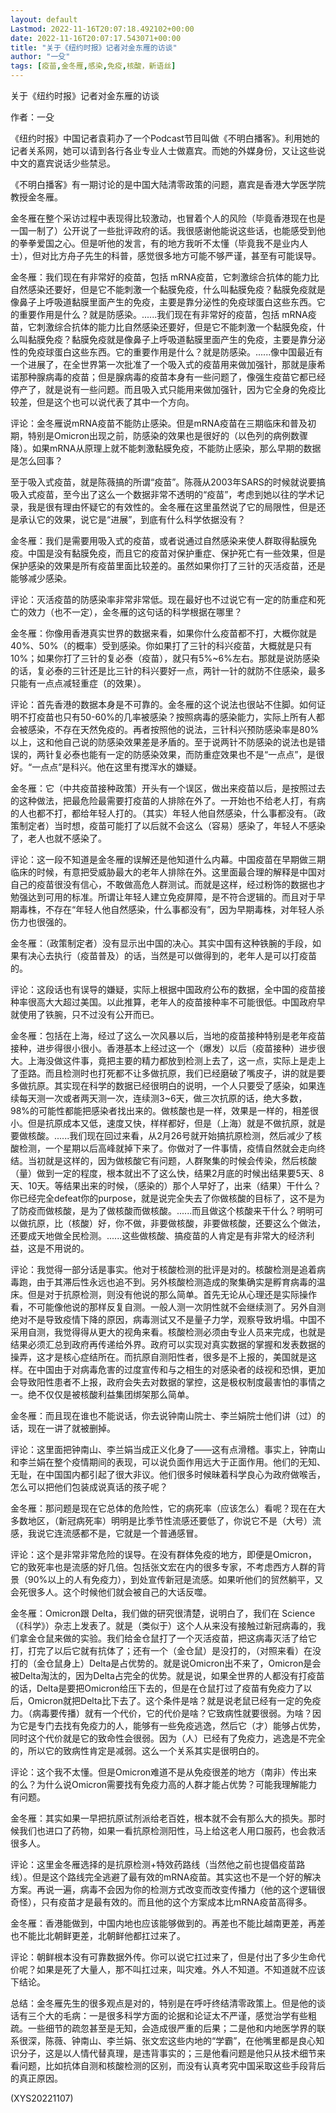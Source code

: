 ```yaml
---
layout: default
Lastmod: 2022-11-16T20:07:18.492102+00:00
date: 2022-11-16T20:07:17.543071+00:00
title: "关于《纽约时报》记者对金东雁的访谈"
author: "一殳"
tags: [疫苗,金冬雁,感染,免疫,核酸，新语丝]
---
```


关于《纽约时报》记者对金东雁的访谈

作者：一殳

《纽约时报》中国记者袁莉办了一个Podcast节目叫做《不明白播客》。利用她的记者关系网，她可以请到各行各业专业人士做嘉宾。而她的外媒身份，又让这些说中文的嘉宾说话少些禁忌。

《不明白播客》有一期讨论的是中国大陆清零政策的问题，嘉宾是香港大学医学院教授金冬雁。

金冬雁在整个采访过程中表现得比较激动，也冒着个人的风险（毕竟香港现在也是一国一制了）公开说了一些批评政府的话。我很感谢他能说这些话，也能感受到他的拳拳爱国之心。但是听他的发言，有的地方我听不太懂（毕竟我不是业内人士），但对比方舟子先生的科普，感觉很多地方可能不够严谨，甚至有可能误导。

金冬雁：我们现在有非常好的疫苗，包括 mRNA疫苗，它刺激综合抗体的能力比自然感染还要好，但是它不能刺激一个黏膜免疫，什么叫黏膜免疫？黏膜免疫就是像鼻子上呼吸道黏膜里面产生的免疫，主要是靠分泌性的免疫球蛋白这些东西。它的重要作用是什么？就是防感染。......我们现在有非常好的疫苗，包括 mRNA疫苗，它刺激综合抗体的能力比自然感染还要好，但是它不能刺激一个黏膜免疫，什么叫黏膜免疫？黏膜免疫就是像鼻子上呼吸道黏膜里面产生的免疫，主要是靠分泌性的免疫球蛋白这些东西。它的重要作用是什么？就是防感染。......像中国最近有一个进展了，在全世界第一次批准了一个吸入式的疫苗用来做加强针，那就是康希诺那种腺病毒的疫苗；但是腺病毒的疫苗本身有一些问题了，像强生疫苗它都已经停产了，就是说有一些问题。而且吸入式只能用来做加强针，因为它全身的免疫比较差，但是这个也可以说代表了其中一个方向。

评论：金冬雁说mRNA疫苗不能防止感染。但是mRNA疫苗在三期临床和普及初期，特别是Omicron出现之前，防感染的效果也是很好的（以色列的病例数骤降）。如果mRNA从原理上就不能刺激黏膜免疫，不能防止感染，那么早期的数据是怎么回事？

至于吸入式疫苗，就是陈薇搞的所谓“疫苗”。陈薇从2003年SARS的时候就说要搞吸入式疫苗，至今出了这么一个数据非常不透明的“疫苗”，考虑到她以往的学术记录，我是很有理由怀疑它的有效性的。金冬雁在这里虽然说了它的局限性，但是还是承认它的效果，说它是“进展”，到底有什么科学依据没有？

金冬雁：我们是需要用吸入式的疫苗，或者说通过自然感染来使人群取得黏膜免疫。中国是没有黏膜免疫，而且它的疫苗对保护重症、保护死亡有一些效果，但是保护感染的效果是所有疫苗里面比较差的。虽然如果你打了三针的灭活疫苗，还是能够减少感染。

评论：灭活疫苗的防感染率非常非常低。现在最好也不过说它有一定的防重症和死亡的效力（也不一定），金冬雁的这句话的科学根据在哪里？

金冬雁：你像用香港真实世界的数据来看，如果你什么疫苗都不打，大概你就是40%、50%（的概率）受到感染。你如果打了三针的科兴疫苗，大概就是只有10%；如果你打了三针的复必泰（疫苗），就只有5%~6%左右。那就是说防感染的话，复必泰的三针还是比三针的科兴要好一点，两针一针的就防不住感染，最多只能有一点点减轻重症（的效果）。

评论：首先香港的数据本身是不可靠的。金冬雁的这个说法也很站不住脚。如何证明不打疫苗也只有50-60%的几率被感染？按照病毒的感染能力，实际上所有人都会被感染，不存在天然免疫的。再者按照他的说法，三针科兴预防感染率是80%以上，这和他自己说的防感染效果差是矛盾的。至于说两针不防感染的说法也是错误的，两针复必泰也能有一定的防感染效果，而防重症效果也不是“一点点”，是很好。“一点点”是科兴。他在这里有搅浑水的嫌疑。

金冬雁：它（中共疫苗接种政策）开头有一个误区，做出来疫苗以后，是按照过去的这种做法，把最危险最需要打疫苗的人排除在外了。一开始也不给老人打，有病的人也都不打，都给年轻人打的。（其实）年轻人他自然感染，什么事都没有。（政策制定者）当时想，疫苗可能打了以后就不会这么（容易）感染了，年轻人不感染了，老人也就不感染了。

评论：这一段不知道是金冬雁的误解还是他知道什么内幕。中国疫苗在早期做三期临床的时候，有意把受威胁最大的老年人排除在外。这里面最合理的解释是中国对自己的疫苗很没有信心，不敢做高危人群测试。而就是这样，经过粉饰的数据也才勉强达到可用的标准。所谓让年轻人建立免疫屏障，是不符合逻辑的。而且对于早期毒株，不存在“年轻人他自然感染，什么事都没有”，因为早期毒株，对年轻人杀伤力也很强的。

金冬雁：（政策制定者）没有显示出中国的决心。其实中国有这种铁腕的手段，如果有决心去执行（疫苗普及）的话，当然是可以做得到的，老年人是可以打疫苗的。

评论：这段话也有误导的嫌疑，实际上根据中国政府公布的数据，全中国的疫苗接种率很高大大超过美国。以此推算，老年人的疫苗接种率不可能很低。中国政府早就使用了铁腕，只不过没有公开而已。

金冬雁：包括在上海，经过了这么一次风暴以后，当地的疫苗接种特别是老年疫苗接种，进步得很小很小。香港基本上经过这一个（爆发）以后（疫苗接种）进步很大。上海没做这件事，竟把主要的精力都放到检测上去了，这一点，实际上是走上了歪路。而且检测时也打死都不让多做抗原，我们已经磨破了嘴皮子，讲的就是要多做抗原。其实现在科学的数据已经很明白的说明，一个人只要受了感染，如果连续每天测一次或者两天测一次，连续测3~6天，做三次抗原的话，绝大多数，98%的可能性都能把感染者找出来的。做核酸也是一样，效果是一样的，相差很小。但是抗原成本又低，速度又快，样样都好，但是（上海）就是不做抗原，就是要做核酸。......我们现在回过来看，从2月26号就开始搞抗原检测，然后减少了核酸检测，一个星期以后高峰就掉下来了。你做对了一件事情，疫情自然就会走向终结。当初就是这样的，因为做核酸它有问题，人群聚集的时候会传染，然后核酸（量）做到一定的程度，根本就出不了这么快，结果2月底的时候出结果要5天、8天、10天。等结果出来的时候，（感染的）那个人早好了，出来（结果）干什么？你已经完全defeat你的purpose，就是说完全失去了你做核酸的目标了，这不是为了防疫而做核酸，是为了做核酸而做核酸。......而且做这个核酸来干什么？明明可以做抗原，比（核酸）好，你不做，非要做核酸，非要做核酸，还要这么个做法，还要成天地做全民检测。......这些做核酸、搞疫苗的人肯定是有非常大的经济利益，这是不用说的。

评论：我觉得一部分话是事实。他对于核酸检测的批评是对的。核酸检测是追着病毒跑，由于其滞后性永远也追不到。另外核酸检测造成的聚集确实是孵育病毒的温床。但是对于抗原检测，则没有他说的那么简单。首先无论从心理还是实际操作看，不可能像他说的那样反复自测。一般人测一次阴性就不会继续测了。另外自测绝对不是导致疫情下降的原因，病毒测试又不是量子力学，观察导致坍塌。中国不采用自测，我觉得得从更大的视角来看。核酸检测必须由专业人员来完成，也就是结果必须汇总到政府再传递给外界。政府可以实现对真实数据的掌握和发表数据的操弄，这才是核心症结所在。而抗原自测阳性者，很多是不上报的，美国就是这样。在中国由于对病毒危害的过度宣传和与之相生的对感染者的歧视和恐惧，更加会导致阳性患者不上报，政府会失去对数据的掌控，这是极权制度最害怕的事情之一。绝不仅仅是被核酸利益集团绑架那么简单。

金冬雁：而且现在谁也不能说话，你去说钟南山院士、李兰娟院士他们讲（过）的话，现在一讲了就被删掉。

评论：这里面把钟南山、李兰娟当成正义化身了——这有点滑稽。事实上，钟南山和李兰娟在整个疫情期间的表现，可以说负面作用远大于正面作用。他们的无知、无耻，在中国国内都引起了很大非议。他们很多时候昧着科学良心为政府做喉舌，怎么可以把他们包装成说真话的孩子呢？

金冬雁：那问题是现在它总体的危险性，它的病死率（应该怎么）看呢？现在在大多数地区，（新冠病死率）明明是比季节性流感还要低了，你说它不是（大号）流感，我说它连流感都不是，它就是一个普通感冒。

评论：这个是非常非常危险的误导。在没有群体免疫的地方，即便是Omicron，它的致死率也是流感的好几倍。包括张文宏在内的很多专家，不考虑西方人群的背景（90%以上的人有免疫力），到处宣传新冠是流感。如果听他们的贸然躺平，又会死很多人。这个时候他们就会被自己的大话反噬。

金冬雁：Omicron跟 Delta，我们做的研究很清楚，说明白了，我们在 Science（《科学》）杂志上发表了。就是（类似于）这个人从来没有接触过新冠病毒的，我们拿金仓鼠来做的实验。我们给金仓鼠打了一个灭活疫苗，把这病毒灭活了给它打，打完了以后它就有抗体了；还有一个（金仓鼠）是没打的，（对照来看）在没打的（金仓鼠身上）Delta是占优势的。就是说Omicron出不来了，Omicron是会被Delta淘汰的，因为Delta占完全的优势。就是说，如果全世界的人都没有打疫苗的话，Delta是要把Omicron给压下去的，但是在仓鼠打过了疫苗有免疫力了以后，Omicron就把Delta比下去了。这个条件是啥？就是说老鼠已经有一定的免疫力。（病毒要传播）就有一个代价，它的代价是啥？它致病性就要很弱。为啥？因为它是专门去找有免疫力的人，能够有一些免疫逃逸，然后它（才）能够占优势，同时这个代价就是它的致命性会很弱。因为（人）已经有了免疫力，逃逸是不完全的，所以它的致病性肯定是减弱。这么一个关系其实是很明白的。

评论：这个我不太懂。但是Omicron难道不是从免疫很差的地方（南非）传出来的么？为什么说Omicron需要找有免疫力高的人群才能占优势？可能我理解能力有问题。

金冬雁：其实如果一早把抗原试剂派给老百姓，根本就不会有那么大的损失。那时候我们也进口了药物，如果一看抗原检测阳性，马上给这老人用口服药，也会救活很多人。

评论：这里金冬雁选择的是抗原检测+特效药路线（当然他之前也提倡疫苗路线）。但是这个路线完全逃避了最有效的mRNA疫苗。其实这也不是一个好的解决方案。再说一遍，病毒不会因为你的检测方式改变而改变传播力（他的这个逻辑很奇怪），只有疫苗才是最有效的。而且他的这个方案成本比mRNA疫苗高得多。

金冬雁：香港能做到，中国内地也应该能够做到的。再差也不能比越南更差，再差也不能比北朝鲜更差，北朝鲜他都扛过来了。

评论：朝鲜根本没有可靠数据外传。你可以说它扛过来了，但是付出了多少生命代价呢？如果是死了大量人，那不叫扛过来，叫灾难。外人不知道。不知道就不应该下结论。

总结：金冬雁先生的很多观点是对的，特别是在呼吁终结清零政策上。但是他的谈话有三个大的毛病：一是很多科学方面的论据和论证太不严谨，感觉治学有些粗疏。一些细节的疏忽甚至是无知，会造成很严重的后果；二是他和内地医学界的联系很深，陈薇、钟南山、李兰娟、张文宏这些内地的“学霸”，在他嘴里都是良心知识分子，这是以人情代替真理，是违背事实的；三是他看问题是他只从技术细节来看问题，比如抗体自测和核酸检测的区别，而没有认真考究中国采取这些手段背后的真正原因。

(XYS20221107)

